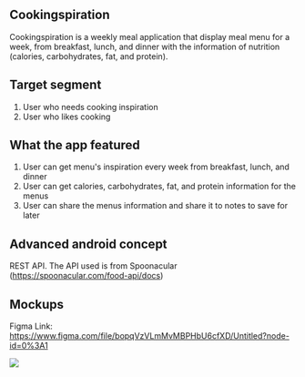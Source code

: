 ## Cookingspiration
Cookingspiration is a weekly meal application that display meal menu for a week, from breakfast, lunch, and dinner 
with the information of nutrition (calories, carbohydrates, fat, and protein). 

## Target segment
1. User who needs cooking inspiration
2. User who likes cooking

## What the app featured
1. User can get menu's inspiration every week from breakfast, lunch, and dinner
2. User can get calories, carbohydrates, fat, and protein information for the menus
3. User can share the menus information and share it to notes to save for later

## Advanced android concept
REST API. The API used is from Spoonacular (https://spoonacular.com/food-api/docs)

## Mockups
Figma Link: https://www.figma.com/file/bopqVzVLmMvMBPHbU6cfXD/Untitled?node-id=0%3A1

<img src="https://user-images.githubusercontent.com/62920741/146957387-c20593e8-92b5-44ea-bb6f-78b053802f4f.png">
